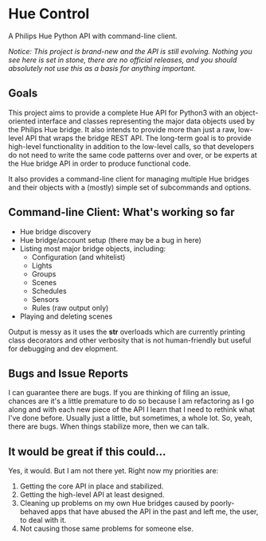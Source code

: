 # Hue Control 

A Philips Hue Python API with command-line client.

*Notice: This project is brand-new and the API is still evolving. Nothing you see here is set in stone, there are no official releases, and you should absolutely not use this as a basis for anything important.*

## Goals

This project aims to provide a complete Hue API for Python3 with an object-oriented interface and classes representing the major data objects used by the Philips Hue bridge. It also intends to provide more than just a raw, low-level API that wraps the bridge REST API. The long-term goal is to provide high-level functionality in addition to the low-level calls, so that developers do not need to write the same code patterns over and over, or be experts at the Hue bridge API in order to produce functional code.

It also provides a command-line client for managing multiple Hue bridges and their objects with a (mostly) simple set of subcommands and options.

## Command-line Client: What's working so far

* Hue bridge discovery
* Hue bridge/account setup (there may be a bug in here)
* Listing most major bridge objects, including:
  * Configuration (and whitelist)
  * Lights
  * Groups
  * Scenes
  * Schedules
  * Sensors
  * Rules (raw output only)
* Playing and deleting scenes

Output is messy as it uses the __str__ overloads which are currently printing class decorators and other verbosity that is not human-friendly but useful for debugging and dev elopment.

## Bugs and Issue Reports

I can guarantee there are bugs. If you are thinking of filing an issue, chances are it's a little premature to do so because I am refactoring as I go along and with each new piece of the API I learn that I need to rethink what I've done before. Usually just a little, but sometimes, a whole lot. So, yeah, there are bugs. When things stabilize more, then we can talk.

## It would be great if this could...

Yes, it would. But I am not there yet. Right now my priorities are:

1. Getting the core API in place and stabilized.
1. Getting the high-level API at least designed.
1. Cleaning up problems on my own Hue bridges caused by poorly-behaved apps that have abused the API in the past and left me, the user, to deal with it.
1. Not causing those same problems for someone else.




